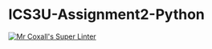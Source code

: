 # ICS3U-Assignment2-Python

[![Mr Coxall's Super Linter](https://github.com/Evgeny-Vovk/ICS3U-Assignment2-Python/workflows/Mr%20Coxall's%20Super%20Linter/badge.svg)](https://github.com/Evgeny-Vovk/ICS3U-Assignment2-Python/actions)
